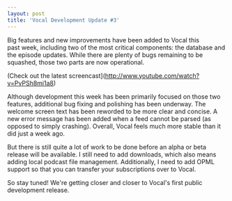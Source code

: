 ```yaml
---
layout: post
title: 'Vocal Development Update #3'
---
```

Big features and new improvements have been added to Vocal this past week, including two of the most critical components: the database and the episode updates. While there are plenty of bugs remaining to be squashed, those two parts are now operational.

(Check out the latest screencast](http://www.youtube.com/watch?v=PvPSh8mi1a8)

Although development this week has been primarily focused on those two features, additional bug fixing and polishing has been underway. The welcome screen text has been reworded to be more clear and concise. A new error message has been added when a feed cannot be parsed (as opposed to simply crashing). Overall, Vocal feels much more stable than it did just a week ago.

But there is still quite a lot of work to be done before an alpha or beta release will be available. I still need to add downloads, which also means adding local podcast file management. Additionally, I need to add OPML support so that you can transfer your subscriptions over to Vocal.

So stay tuned! We're getting closer and closer to Vocal's first public development release.
